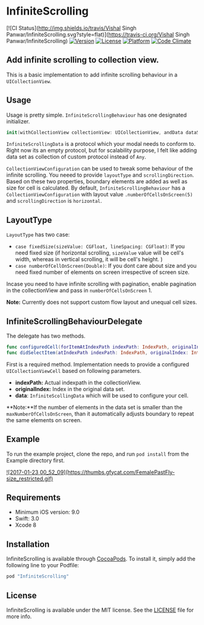 # InfiniteScrolling

[![CI Status](http://img.shields.io/travis/Vishal Singh Panwar/InfiniteScrolling.svg?style=flat)](https://travis-ci.org/Vishal Singh Panwar/InfiniteScrolling)
[![Version](https://img.shields.io/cocoapods/v/InfiniteScrolling.svg?style=flat)](http://cocoapods.org/pods/InfiniteScrolling)
[![License](https://img.shields.io/cocoapods/l/InfiniteScrolling.svg?style=flat)](http://cocoapods.org/pods/InfiniteScrolling)
[![Platform](https://img.shields.io/cocoapods/p/InfiniteScrolling.svg?style=flat)](http://cocoapods.org/pods/InfiniteScrolling)
[![Code Climate](https://codeclimate.com/github/Vishal-Singh-Panwar/InfiniteScrolling/badges/gpa.svg)](https://codeclimate.com/github/Vishal-Singh-Panwar/InfiniteScrolling)


## Add infinite scrolling to collection view.

This is a basic implementation to add infinite scrolling behaviour in a `UICollectionView`.

## Usage
Usage is pretty simple. `InfiniteScrollingBehaviour` has one designated initializer.

```swift
init(withCollectionView collectionView: UICollectionView, andData dataSet: [InfiniteScollingData], delegate: InfiniteScrollingBehaviourDelegate, configuration: CollectionViewConfiguration = .default)
```

`InfiniteScrollingData` is a protocol which your modal needs to conform to. Right now its an empty protocol, but for scalability purpose, I felt like adding data set as collection of custom protocol instead of `Any`.

`CollectionViewConfiguration` can be used to tweak some behaviour of the infinite scrolling.
You neeed to provide `layoutType` and `scrollingDirection`. Based on these two properties, boundary elements are added as well as size for cell is calculated.
By default, `InfiniteScrollingBehaviour` has a `CollectionViewConfiguration` with layout value `.numberOfCellsOnScreen(5)` and `scrollingDirection` is `horizontal`.

## LayoutType
`LayoutType` has two case:
- `case fixedSize(sizeValue: CGFloat, lineSpacing: CGFloat)`: If you need fixed size (if horizontal scrolling, `sizeValue` value will be cell's width, whereas in vertical scrolling, it will be cell's height. )
- `case numberOfCellOnScreen(Double)`: If you dont care about size and you need fixed number of elements on screen irrespective of screen size.



Incase you need to have infinite scrolling with pagination, enable pagination in the collectionView and pass in `numberOfCellsOnScreen` 1.

**Note:** Currently does not support custom flow layout and unequal cell sizes.

## InfiniteScrollingBehaviourDelegate
The delegate has two methods.

```swift
func configuredCell(forItemAtIndexPath indexPath: IndexPath, originalIndex: Int, andData data: InfiniteScollingData, forInfiniteScrollingBehaviour behaviour: InfiniteScrollingBehaviour) -> UICollectionViewCell
func didSelectItem(atIndexPath indexPath: IndexPath, originalIndex: Int, andData data: InfiniteScollingData, inInfiniteScrollingBehaviour behaviour: InfiniteScrollingBehaviour) -> Void
```
First is a required method. Implementation needs to provide a configured `UICollectionViewCell` based on following parameters.
- **indexPath:** Actual indexpath in the collectionView.
- **originalIndex:** Index in the original data set.
- **data**: `InfiniteScollingData` which will be used to configure your cell.


**Note:**If the number of elements in the data set is smaller than the `maxNumberOfCellsOnScreen`, than it automatically adjusts boundary to repeat the same elements on screen.


## Example

To run the example project, clone the repo, and run `pod install` from the Example directory first.

<a href="https://gfycat.com/FemalePastFly">
![2017-01-23 00_52_09](https://thumbs.gfycat.com/FemalePastFly-size_restricted.gif)
</a>


## Requirements

- Minimum iOS version: 9.0
- Swift: 3.0
- Xcode 8

## Installation

InfiniteScrolling is available through [CocoaPods](http://cocoapods.org). To install
it, simply add the following line to your Podfile:

```ruby
pod "InfiniteScrolling"
```


## License

InfiniteScrolling is available under the MIT license. See the [LICENSE](LICENSE) file for more info.
